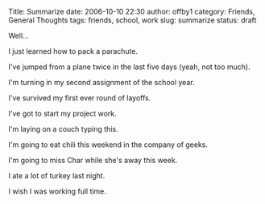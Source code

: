 Title: Summarize
date: 2006-10-10 22:30
author: offby1
category: Friends, General Thoughts
tags: friends, school, work
slug: summarize
status: draft

Well\...

I just learned how to pack a parachute.

I\'ve jumped from a plane twice in the last five days (yeah, not too much).

I\'m turning in my second assignment of the school year.

I\'ve survived my first ever round of layoffs.

I\'ve got to start my project work.

I\'m laying on a couch typing this.

I\'m going to eat chili this weekend in the company of geeks.

I\'m going to miss Char while she\'s away this week.

I ate a lot of turkey last night.

I wish I was working full time.
